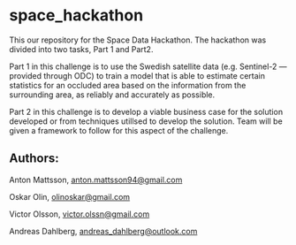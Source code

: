 # space_hackathon
This our repository for the Space Data Hackathon. The hackathon was divided into two tasks, Part 1 and Part2.

Part 1 in this challenge is to use the Swedish satellite data (e.g. Sentinel-2 — provided through ODC) to train a model that is able to estimate certain statistics for an occluded area based on the information from the surrounding area, as reliably and accurately as possible. 

Part 2 in this challenge is to develop a viable business case for the solution developed or from techniques utillsed to develop the solution. Team will be given a framework to follow for this aspect of the challenge.

Authors:
--------
Anton Mattsson, anton.mattsson94@gmail.com

Oskar Olin, olinoskar@gmail.com

Victor Olsson, victor.olssn@gmail.com

Andreas Dahlberg, andreas_dahlberg@outlook.com


